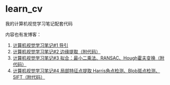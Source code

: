 # learn_cv

我的计算机视觉学习笔记配套代码

内容也有发博客：

1. [计算机视觉学习笔记#1 导引](https://blog.kamino.link/2022/04/06/%E8%AE%A1%E7%AE%97%E6%9C%BA%E8%A7%86%E8%A7%891-%E5%AF%BC%E5%BC%95/)
2. [计算机视觉学习笔记#2 边缘提取（附代码）](https://blog.kamino.link/2022/04/06/%E8%AE%A1%E7%AE%97%E6%9C%BA%E8%A7%86%E8%A7%892-%E8%BE%B9%E7%BC%98%E6%8F%90%E5%8F%96/)
3. [计算机视觉学习笔记#3 拟合：最小二乘法、RANSAC、Hough霍夫变换（附代码）](https://blog.kamino.link/2022/04/06/%E8%AE%A1%E7%AE%97%E6%9C%BA%E8%A7%86%E8%A7%893-%E6%8B%9F%E5%90%88/)
4. [计算机视觉学习笔记#4 局部特征点提取 Harris角点检测、Blob斑点检测、SIFT（附代码）](https://blog.kamino.link/2022/04/17/%E8%AE%A1%E7%AE%97%E6%9C%BA%E8%A7%86%E8%A7%894-%E5%B1%80%E9%83%A8%E7%89%B9%E5%BE%81%E6%8F%90%E5%8F%96/)


